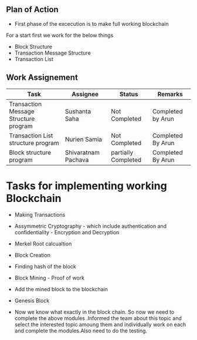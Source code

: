 ## Plan of Action ##

* First phase of the excecution is to make full working blockchain

For a start first we work for the below things

* Block Structure
* Transaction Message Structure
* Transaction List 

## Work Assignement 

| Task | Assignee | Status | Remarks |
| ------------- | ------------- | ------------- | ------------- |
| Transaction Message Structure program | Sushanta Saha | Not Completed | Completed by Arun |
| Transaction List structure program | Nurien Samia | Not Completed | Completed By Arun |
| Block structure program | Shivaratnam Pachava | partially Completed| Completed By Arun |

# Tasks for implementing working Blockchain

* Making Transactions
* Assymmetric Cryptography - which include authentication and confidentiality - Encryption and Decryption
* Merkel Root calcualtion
* Block Creation
* Finding hash of the block 
* Block Mining - Proof of work
* Add the mined block to the blockchain
* Genesis Block

* Now we know what exactly in the block chain. So now we need to complete the above modules .Informed the team about this topic and select the interested topic amoung them and individually work on each and complete the modules.Also need to do the testing.